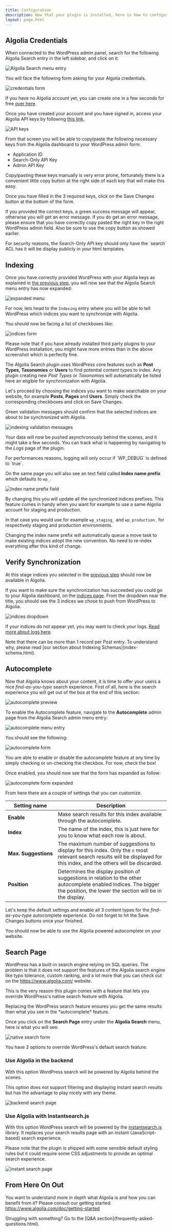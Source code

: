 ```yaml
---
title: Configuration
description: Now that your plugin is installed, here is how to configure it.
layout: page.html
---
```

## Algolia Credentials

When connected to the WordPress admin panel, search for the following Algolia Search entry in the left sidebar, and click on it.

![Algolia Search menu entry](img/configuration/algolia-search-menu-entry.png)

You will face the following form asking for your Algolia credentials.

![credentials form](img/configuration/credentials-form.png)

If you have no Algolia account yet, you can create one in a few seconds for free [over here](https://www.algolia.com/users/sign_up).

Once you have created your account and you have signed in, access your Algolia API keys by following [this link](https://www.algolia.com/api-keys).

![API keys](img/configuration/api-keys.png)

From that screen you will be able to copy/paste the following necessary keys from the Algolia dashboard to your WordPress admin form:
- Application ID
- Search-Only API Key
- Admin API Key

<div class="alert alert-info">Copy/pasting these keys manually is very error prone, fortunately there is a convenient little copy button at the right side of each key that will make this easy.</div>

Once you have filled in the 3 required keys, click on the <span class="wp-btn">Save Changes</span> button at the bottom of the form.

If you provided the correct keys, a green success message will appear, otherwise you will get an error message. If you do get an error message, please ensure that you have correctly copy pasted the right key in the right WordPress admin field. Also be sure to use the copy button as showed earlier.

<div class="alert alert-warning">For security reasons, the Search-Only API key should only have the `search` ACL has it will be display publicly in your html templates.</div>


## Indexing

Once you have correctly provided WordPress with your Algolia keys as explained in [the previous step](#algolia-credentials), you will now see that the Algolia Search menu entry has now expanded:

![expanded menu](img/configuration/menu-exanded.png)

For now, lets head to the `Indexing` entry where you will be able to tell WordPress which indices you want to synchronize with Algolia.

You should now be facing a list of checkboxes like:

![indices form](img/configuration/indices-form.png)

<div class="alert alert-warning">Please note that if you have already installed third party plugins to your WordPress installation, you might have more entries than in the above screenshot which is perfectly fine.</div>

The Algolia Search plugin uses WordPress core features such as **Post Types**, **Taxonomies** or **Users** to find potential content types to index. Any plugin creating new *Post Types* or *Taxonomies* will automatically be listed here an eligible for synchronization with Algolia.

Let's proceed by choosing the indices you want to make searchable on your website, for example **Posts**, **Pages** and **Users**. Simply check the corresponding checkboxes and click on <span class="wp-btn">Save Changes</span>.

Green validation messages should confirm that the selected indices are about to be synchronized with Algolia.

![indexing validation messages](img/configuration/indexing-validation.png)

Your data will now be pushed asynchronously behind the scenes, and it might take a few seconds. You can track what is happening by navigating to the *Logs* page of the plugin.

<div class="alert alert-warning">For performances reasons, logging will only occur if `WP_DEBUG` is defined to `true`.</div>

On the same page you will also see an text field called **Index name prefix** which defaults to `wp_`.

![Index name prefix field](img/configuration/index-name-prefix.png)

By changing this you will update all the synchronized indices prefixes. This feature comes in handy when you want for example to use a same Algolia account for staging and production.

In that case you would use for example `wp_staging_` and `wp_production_` for respectively staging and production environments.

<div class="alert alert-warning">Changing the index name prefix will automatically queue a move task to make existing indices adopt the new convention. No need to re-index everything after this kind of change.</div>


## Verify Synchronization

At this stage indices you selected in the [previous step](#indexing) should now be available in Algolia.

If you want to make sure the synchronization has succeeded you could go to your Algolia dashboard, on the [indices page](https://www.algolia.com/explorer).
From the dropdown near the title, you should see the 3 indices we chose to push from WordPress to Algolia.

![indices dropdown](img/configuration/indices-dropdown.png)

If your indices do not appear yet, you may want to check your logs. [Read more about logs here](logs.html).

<div class="alert alert-info">Note that there can be more than 1 record per Post entry. To understand why, please read [our section about Indexing Schemas](index-schema.html).</div>


## Autocomplete

Now that Algolia knows about your content, it is time to offer your users a nice *find-as-you-type* search experience.
First of all, here is the search experience you will get out of the box at the end of this section:

![autocomplete preview](img/configuration/autocomplete-preview.png)

To enable the Autocomplete feature, navigate to the **Autocomplete** admin page from the Algolia Search admin menu entry:

![autocomplete menu entry](img/configuration/autocomplete-menu.png)

You should see the following:

![autocomplete form](img/configuration/autocomplete-form.png)

You are able to enable or disable the autocomplete feature at any time by simply checking or un-checking the checkbox.
For now, check the box!

Once enabled, you should now see that the form has expanded as follow:

![autocomplete form expanded](img/configuration/autocomplete-form-expanded.png)

From here there are a couple of settings that you can customize.

|Setting&nbsp;name    |Description
|----------------|-----------
|**Enable**          |Make search results for this index available through the autocomplete.
|**Index**           |The name of the index, this is just here for you to know what each row is about.
|**Max.&nbsp;Suggestions**|The maximum number of suggestions to display for this index. Only the `n` most relevant search results will be displayed for this index, and the others will be discarded.
|**Position**        |Determines the display position of suggestions in relation to the other autocomplete enabled indices. The bigger the position, the lower the section will be in the display.

Let's keep the default settings and enable all 3 content types for the *find-as-you-type* autocomplete experience. Do not forget to hit the <span class="wp-btn">Save Changes</span> buttons once your finished.

<div class="alert alert-info">You should now be able to use the Algolia powered autocomplete on your website.</div>

## Search Page

WordPress has a built-in search engine relying on SQL queries. The problem is that it does not support the features of the Algolia search engine like typo tolerance, custom ranking, and a lot more that you can check out on the https://www.algolia.com/ website.

This is the very reason this plugin comes with a feature that lets you override WordPress's native search feature with Algolia.

<div class="alert alert-warning">Replacing the WordPress search feature ensures you get the same results than what you see in the *autocomplete* feature.</div>

Once you click on the **Search Page** entry under the **Algolia Search** menu, here is what you will see:

![native search form](img/configuration/native-search-form.png)

You have 2 options to override WordPress's default search feature:

### Use Algolia in the backend

With this option WordPress search will be powered by Algolia behind the scenes.

<div class="alert alert-info">This option does not support filtering and displaying instant search results but has the advantage to play nicely with any theme.</div>

![backend search page](img/configuration/backend-search-page.png)

### Use Algolia with Instantsearch.js

With this option WordPress search will be powered by the [instantsearch.js](https://community.algolia.com/instantsearch.js/) library. It replaces your search results page with an instant (JavaScript-based) search experience.

<div class="alert alert-warning">Please note that the plugin is shipped with some sensible default styling rules but it could require some CSS adjustments to provide an optimal search experience.</div>

![instant search page](img/configuration/instant-search-page.gif)

## From Here On Out

You want to understand more in depth what Algolia is and how you can benefit from it? Please consult our getting started: https://www.algolia.com/doc/getting-started

<div class="alert alert-warning">Struggling with something? Go to the [Q&A section](frequently-asked-questions.html).</div>






